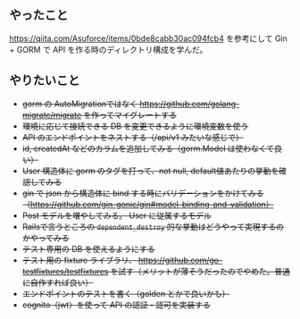 ## やったこと

https://qiita.com/Asuforce/items/0bde8cabb30ac094fcb4 を参考にして Gin + GORM で API を作る時のディレクトリ構成を学んだ。

## やりたいこと

- ~~gorm の AutoMigrationではなく https://github.com/golang-migrate/migrate を作ってマイグレートする~~
- ~~環境に応じて接続できる DB を変更できるように環境変数を使う~~
- ~~API のエンドポイントをネストする（/api/v1 みたいな感じで）~~
- ~~id, createdAt などのカラムを追加してみる（gorm.Model は使わなくて良い）~~
- ~~User 構造体に gorm のタグを打って、not null, default値あたりの挙動を確認してみる~~
- ~~gin で json から構造体に bind する時にバリデーションをかけてみる（https://github.com/gin-gonic/gin#model-binding-and-validation）~~
- ~~Post モデルを増やしてみる。 User に従属するモデル~~
- ~~Railsで言うところの `dependent_destroy` 的な挙動はどうやって実現するのかやってみる~~
- ~~テスト専用の DB を使えるようにする~~
- ~~テスト用の fixture ライブラリ、 https://github.com/go-testfixtures/testfixtures を試す（メリットが薄そうだったのでやめた。普通に自作すれば良い）~~
- ~~エンドポイントのテストを書く（golden とかで良いかも）~~
- ~~cognito（jwt）を使って API の認証・認可を実装する~~
